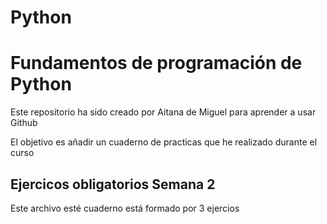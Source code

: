 # Python
<h1> Fundamentos de programación de Python </h1>
<p> Este repositorio ha sido creado por Aitana de Miguel para aprender a usar Github </p>
<p> El objetivo es añadir un cuaderno de practicas que he realizado durante el curso  </p>
<h2> Ejercicos obligatorios Semana 2 </h2>
<p> Este archivo esté cuaderno está formado por 3 ejercios  </p>
